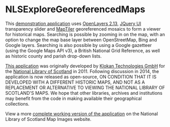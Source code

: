 NLSExploreGeoreferencedMaps
===========================

This <a href="http://geo.nls.uk/maps/dev/explore/index.html">demonstration application</a> uses <a href="http://dev.openlayers.org/releases/OpenLayers-2.13.1/">OpenLayers 2.13</a>, <a href="http://jqueryui.com/">JQuery UI</a> transparency slider and <a href="http://www.maptiler.org/">MapTiler</a> georeferenced mosaics to form a viewer for historical maps. Searching is possible by zooming in on the map, with an option to change the map base layer between OpenStreetMap, Bing and Google layers. Searching is also possible by using a Google gazetteer (using the Google Maps API v3), a British National Grid Reference, as well as historic county and parish drop-down lists. 


<a href="http://geo.nls.uk/maps/dev/explore/index.html">This application</a> was originally developed by <a href="http://www.klokantech.com/">Klokan Technologies GmbH</a> for the <a href="http://www.nls.uk">National Library of Scotland<a> in 2011. Following discussion in 2014, the application is now released as open-source, ON CONDITION THAT IT IS DEVELOPED WITH A DIFFERENT HISTORIC MAPS, AND NOT AS A REPLACEMENT OR ALTERNATIVE TO VIEWING THE NATIONAL LIBRARY OF SCOTLAND'S MAPS. We hope that other libraries, archives and institutions may benefit from the code in making available their geographical collections.

View a more <a href="http://maps.nls.uk/geo/explore/">complete working version of the application</a> on the National Library of Scotland Map Images website.

